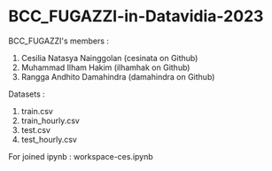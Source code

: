 # BCC_FUGAZZI-in-Datavidia-2023

BCC_FUGAZZI's members :
1) Cesilia Natasya Nainggolan (cesinata on Github)
2) Muhammad Ilham Hakim (ilhamhak on Github)
3) Rangga Andhito Damahindra (damahindra on Github)

Datasets :
1) train.csv
2) train_hourly.csv
3) test.csv
4) test_hourly.csv

For joined ipynb : workspace-ces.ipynb
